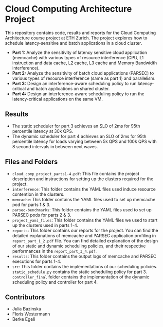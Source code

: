 # Cloud Computing Architecture Project

This repository contains code, results and reports for the Cloud Computing Architecture course project at ETH Zurich. The project explores how to schedule latency-sensitive and batch applications in a cloud cluster.  

* **Part 1:** Analyze the sensitivity of latency sensitive cloud application (memcache) with various types of resource interference (CPU, L1 instruction and data cache, L2 cache, L3 cache and Memory Bandwidth interference).
* **Part 2:** Analyze the sensitivity of batch cloud applications (PARSEC) to various types of resource interference (same as part 1) and parallelism. 
* **Part 3:** Design an interference-aware scheduling policy to run latency-critical and batch applications on shared cluster.
* **Part 4:** Design an interference-aware scheduling policy to run the latency-critical applications on the same VM.

## Results

* The static scheduler for part 3 achieves an SLO of 2ms for 95th percentile latency at 30k QPS.
* The dynamic scheduler for part 4 achieves an SLO of 2ms for 95th percentile latency for loads varying between 5k QPS and 100k QPS with 8 second intervals in between next waves.

## Files and Folders 

* `cloud_comp_project_parts1-4.pdf`: This file contains the project description and instructions for setting up the clusters required for the project.
* `interference`: This folder contains the YAML files used induce resource contention in the clusters.
* `memcache`: This folder contains the YAML files used to set up memcache pod for parts 1 & 3.
* `parsec-benchmarks`: This folder contains the YAML files used to set up PARSEC pods for parts 2 & 3.
* `project_yaml_files`: This folder contains the YAML files we used to start up the clusters used in parts 1-4.
* `reports`: This folder contains our reports for the project. You can find the detailed explanations of memcache and PARSEC application profiling in `report_part_1_2.pdf` file. You can find detailed explanation of the design of our static and dynamic scheduling policies, and their respective performances in the `report_part_3_4.pdf`.
* `results`: This folder contains the output logs of memcache and PARSEC executions for parts 1-4.
* `src`: This folder contains the implementations of our scheduling policies. `static_schedule.py` contains the static scheduling policy for part 3. `controller_final` folder contains the implementation of the dynamic scheduling policy and controller for part 4.
 
## Contributors 

* Julia Bazinska
* Floris Westermann
* Berke Egeli
